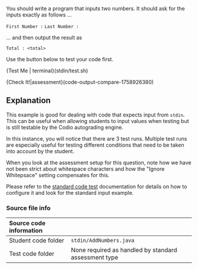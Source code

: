 
You should write a program that inputs two numbers. It should ask for the inputs exactly as follows ...

`First Number :`
`Last Number :`

... and then output the result as 

`Total : <total>`


Use the button below to test your code first.

{Test Me | terminal}(stdin/test.sh)

{Check It!|assessment}(code-output-compare-1758926380)

## Explanation
This example is good for dealing with code that expects input from `stdin`. This can be useful when allowing students to input values when testing but is still testable by the Codio autograding engine.

In this instance, you will notice that there are 3 test runs. Multiple test runs are especially useful for testing different conditions that need to be taken into account by the student.

When you look at the assessment setup for this question, note how we have not been strict about whitespace characters and how the "Ignore Whitepsace" setting compensates for this.

Please refer to the [standard code test](https://codio.com/docs/content/authoring/assessments/assessments-standard-code-tests/) documentation for details on how to configure it and look for the standard input example.

### Source file info

| Source code information|  |
| :------ | :----------- |
| Student code folder  | `stdin/AddNumbers.java` |
| Test code folder  | None required as handled by standard assessment type |


